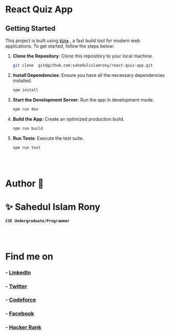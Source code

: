 # React Quiz App

## Getting Started

This project is built using [**`Vite`**](https://vitejs.dev/) , a fast build tool for modern web applications. To get started, follow the steps below:

1. **Clone the Repository**: Clone this repository to your local machine.

   ```sh
   git clone  git@github.com:sahedulislamrony/react-quiz-app.git
   ```

2. **Install Dependencies**: Ensure you have all the necessary dependencies installed.

   ```sh
   npm install
   ```

3. **Start the Development Server**: Run the app in development mode.

   ```sh
   npm run dev
   ```

4. **Build the App**: Create an optimized production build.

   ```sh
   npm run build
   ```

5. **Run Tests**: Execute the test suite.

   ```sh
   npm run test
   ```

   <br />
   <br />

# Author 🤖

# ✨ Sahedul Islam Rony

**`CSE Undergraduate/Programmer`**

<br />
<br />

# Find me on

### - [**LinkedIn**](https://www.linkedin.com/in/sahedulislamrony)

### - [**Twitter**](https://x.com/i_am_sahed)

### - [**Codeforce**](https://codeforces.com/profile/sahedulislamrony)

### - [**Facebook**](https://fb.me/sahedulislamFB)

### - [**Hacker Rank**](https://www.hackerrank.com/profile/sahedulislamrony)
